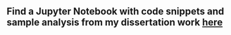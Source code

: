 ## Find a Jupyter Notebook with code snippets and sample analysis from my dissertation work [here](https://github.com/dcldmartin/Dissertation_selections/blob/master/Dissertation_selections.ipynb)
